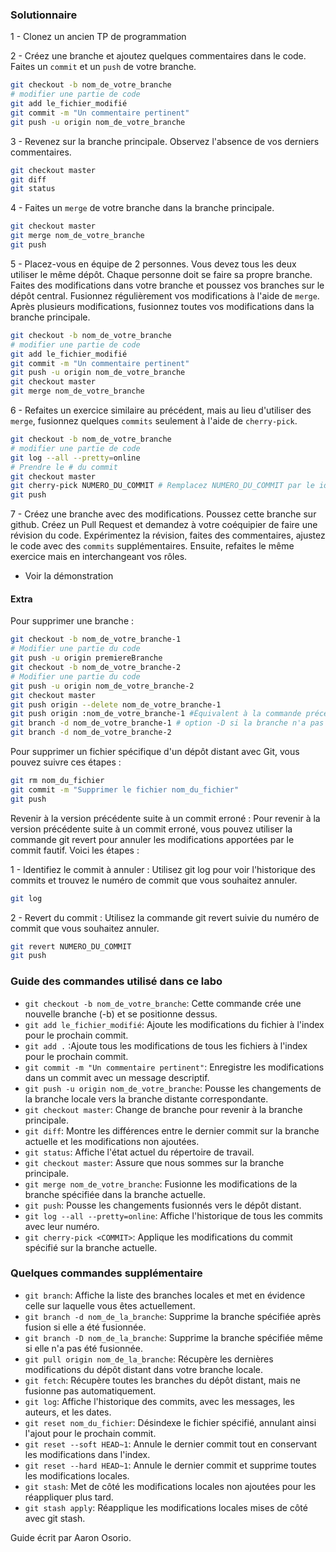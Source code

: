 ### Solutionnaire

1 - Clonez un ancien TP de programmation

2 - Créez une branche et ajoutez quelques commentaires dans le code. Faites un
`commit` et un `push` de votre branche.
```sh
git checkout -b nom_de_votre_branche
# modifier une partie de code
git add le_fichier_modifié
git commit -m "Un commentaire pertinent"
git push -u origin nom_de_votre_branche
```

3 - Revenez sur la branche principale. Observez l'absence de vos derniers
commentaires.
```sh
git checkout master
git diff
git status
```


4 - Faites un `merge` de votre branche dans la branche principale.
```sh
git checkout master
git merge nom_de_votre_branche
git push
```

5 - Placez-vous en équipe de 2 personnes. Vous devez tous les deux utiliser le
même dépôt. Chaque personne doit se faire sa propre branche. Faites des
modifications dans votre branche et poussez vos branches sur le dépôt
central. Fusionnez régulièrement vos modifications à l'aide de `merge`. Après
plusieurs modifications, fusionnez toutes vos modifications dans la branche
principale.
```sh
git checkout -b nom_de_votre_branche
# modifier une partie de code
git add le_fichier_modifié
git commit -m "Un commentaire pertinent"
git push -u origin nom_de_votre_branche
git checkout master
git merge nom_de_votre_branche
```

6 - Refaites un exercice similaire au précédent, mais au lieu d'utiliser des
`merge`, fusionnez quelques `commits` seulement à l'aide de `cherry-pick`.
```sh
git checkout -b nom_de_votre_branche
# modifier une partie de code
git log --all --pretty=online 
# Prendre le # du commit
git checkout master 
git cherry-pick NUMERO_DU_COMMIT # Remplacez NUMERO_DU_COMMIT par le id du commit choisi
git push
```

7 - Créez une branche avec des modifications. Poussez cette branche sur github.
Créez un Pull Request et demandez à votre coéquipier de faire une révision du
code. Expérimentez la révision, faites des commentaires, ajustez le code avec
des `commits` supplémentaires. Ensuite, refaites le même exercice mais en
interchangeant vos rôles.

* Voir la démonstration

#### Extra
Pour supprimer une branche :
```sh
git checkout -b nom_de_votre_branche-1
# Modifier une partie du code
git push -u origin premiereBranche
git checkout -b nom_de_votre_branche-2
# Modifier une partie du code
git push -u origin nom_de_votre_branche-2
git checkout master
git push origin --delete nom_de_votre_branche-1
git push origin :nom_de_votre_branche-1 #Équivalent à la commande précedante
git branch -d nom_de_votre_branche-1 # option -D si la branche n'a pas été fusionnée
git branch -d nom_de_votre_branche-2
```

Pour supprimer un fichier spécifique d'un dépôt distant avec Git, vous pouvez suivre ces étapes :
```sh
git rm nom_du_fichier
git commit -m "Supprimer le fichier nom_du_fichier"
git push
```

Revenir à la version précédente suite à un commit erroné :
Pour revenir à la version précédente suite à un commit erroné, vous pouvez utiliser la commande git revert pour 
annuler les modifications apportées par le commit fautif. Voici les étapes :

1 - Identifiez le commit à annuler :
Utilisez git log pour voir l'historique des commits et trouvez le numéro de commit que vous souhaitez annuler.
```sh
git log
```

2 - Revert du commit :
Utilisez la commande git revert suivie du numéro de commit que vous souhaitez annuler.

```sh
git revert NUMERO_DU_COMMIT
git push
```

### Guide des commandes utilisé dans ce labo

- `git checkout -b nom_de_votre_branche`: Cette commande crée une nouvelle branche (-b) et se positionne dessus.
- `git add le_fichier_modifié`: Ajoute les modifications du fichier à l'index pour le prochain commit.
- `git add .` :Ajoute tous les modifications de tous les fichiers à l'index pour le prochain commit.
- `git commit -m "Un commentaire pertinent"`: Enregistre les modifications dans un commit avec un message descriptif.
- `git push -u origin nom_de_votre_branche`: Pousse les changements de la branche locale vers la branche distante correspondante.
- `git checkout master`: Change de branche pour revenir à la branche principale.
- `git diff`: Montre les différences entre le dernier commit sur la branche actuelle et les modifications non ajoutées.
- `git status`: Affiche l'état actuel du répertoire de travail.
- `git checkout master`: Assure que nous sommes sur la branche principale.
- `git merge nom_de_votre_branche`: Fusionne les modifications de la branche spécifiée dans la branche actuelle.
- `git push`: Pousse les changements fusionnés vers le dépôt distant.
- `git log --all --pretty=online`: Affiche l'historique de tous les commits avec leur numéro.
- `git cherry-pick <COMMIT>`: Applique les modifications du commit spécifié sur la branche actuelle.

### Quelques commandes supplémentaire
- `git branch`: Affiche la liste des branches locales et met en évidence celle sur laquelle vous êtes actuellement.
- `git branch -d nom_de_la_branche`: Supprime la branche spécifiée après fusion si elle a été fusionnée.
- `git branch -D nom_de_la_branche`: Supprime la branche spécifiée même si elle n'a pas été fusionnée.
- `git pull origin nom_de_la_branche`: Récupère les dernières modifications du dépôt distant dans votre branche locale.
- `git fetch`: Récupère toutes les branches du dépôt distant, mais ne fusionne pas automatiquement.
- `git log`: Affiche l'historique des commits, avec les messages, les auteurs, et les dates.
- `git reset nom_du_fichier`: Désindexe le fichier spécifié, annulant ainsi l'ajout pour le prochain commit.
- `git reset --soft HEAD~1`: Annule le dernier commit tout en conservant les modifications dans l'index.
- `git reset --hard HEAD~1`: Annule le dernier commit et supprime toutes les modifications locales.
- `git stash`: Met de côté les modifications locales non ajoutées pour les réappliquer plus tard.
- `git stash apply`: Réapplique les modifications locales mises de côté avec git stash.

Guide écrit par Aaron Osorio.